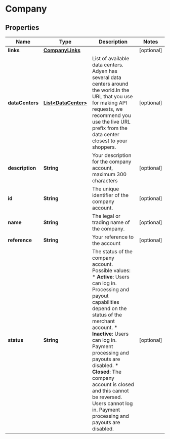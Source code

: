 

# Company


## Properties

Name | Type | Description | Notes
------------ | ------------- | ------------- | -------------
**links** | [**CompanyLinks**](CompanyLinks.md) |  |  [optional]
**dataCenters** | [**List&lt;DataCenter&gt;**](DataCenter.md) | List of available data centers.  Adyen has several data centers around the world.In the URL that you use for making API requests, we recommend you use the live URL prefix from the data center closest to your shoppers. |  [optional]
**description** | **String** | Your description for the company account, maximum 300 characters |  [optional]
**id** | **String** | The unique identifier of the company account. |  [optional]
**name** | **String** | The legal or trading name of the company. |  [optional]
**reference** | **String** | Your reference to the account |  [optional]
**status** | **String** | The status of the company account.  Possible values:  * **Active**: Users can log in. Processing and payout capabilities depend on the status of the merchant account. * **Inactive**: Users can log in. Payment processing and payouts are disabled. * **Closed**: The company account is closed and this cannot be reversed. Users cannot log in. Payment processing and payouts are disabled. |  [optional]



